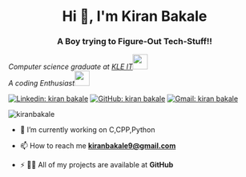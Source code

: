 <h1 align="center">Hi 👋, I'm Kiran Bakale</h1>
<h3 align="center">A Boy trying to Figure-Out Tech-Stuff!!</h3>
<p><em>Computer science graduate at <a href="https://kleit.ac.in/">KLE IT</a><img src="https://media.giphy.com/media/fYSnHlufseco8Fh93Z/giphy.gif" width="30"></br>A coding Enthusiast</a><img src="https://media.giphy.com/media/WUlplcMpOCEmTGBtBW/giphy.gif" width="30"> 
</em></p>

[![Linkedin: kiran bakale](https://img.shields.io/badge/-kiranbakale-blue?style=flat-square&logo=Linkedin&logoColor=white&link=https://www.linkedin.com/in/kiran-bakale-a82711178/)](https://linkedin.com/in/kiran-bakale-a82711178)
[![GitHub: kiran bakale](https://img.shields.io/github/followers/kiranbakale?label=follow&style=social)](https://github.com/kiranbakale)
[![Gmail: kiran bakale](https://img.shields.io/badge/Gmail-D14836?style=for-the-badge&logo=gmail&logoColor=white)](https://mail.google.com/mail/u/0/?pli=1#inbox)


<p align="left"> <img src="https://komarev.com/ghpvc/?username=kiranbakale&label=Profile%20views&color=129e00&style=plastic" alt="kiranbakale" /> </p>
<!-- <img align="right" alt="Coding" width="400" src="https://cdn.dribbble.com/users/2646423/screenshots/5507196/computer.gif"> -->

<!-- - 👨‍💻 You can also check out my portfolio at [https://kiranbakale.github.io/Portfolio/](https://kiranbakale.github.io/Portfolio/) -->

- 🔭 I’m currently working on C,CPP,Python

- 📫 How to reach me **kiranbakale9@gmail.com**

- ⚡ 👨‍💻 All of my projects are available at **GitHub**

